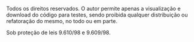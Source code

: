Todos os direitos reservados. O autor permite apenas a visualização e download do código para testes, sendo proibida qualquer distribuição ou refatoração do mesmo, no todo ou em parte.

Sob proteção de leis 9.610/98 e 9.609/98.
